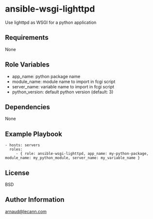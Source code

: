 ansible-wsgi-lighttpd
=========

Use lighttpd as WSGI for a python application

Requirements
------------

None

Role Variables
--------------

- app_name: python package name
- module_name: module name to import in fcgi script 
- server_name: variable name to import in fcgi script
- python_version: default python version (default: 3)

Dependencies
------------

None

Example Playbook
----------------


    - hosts: servers
      roles:
         - { role: ansible-wsgi-lighttpd, app_name: my-python-package, module_name: my_python_module, server_name: my_variable_name }

License
-------

BSD

Author Information
------------------

arnaud@lecann.com
